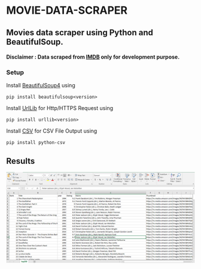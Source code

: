 # MOVIE-DATA-SCRAPER

## Movies data scraper using Python and BeautifulSoup.

#### Disclaimer : Data scraped from [IMDB](https://www.imdb.com/chart/top/) only for development purpose.



### Setup
Install [BeautifulSoup4](https://pypi.org/project/beautifulsoup4/) using 

```
pip install beautifulsoup<version>
```

Install [UrlLib](https://pypi.org/search/?q=urllib) for Http/HTTPS Request using 

```
pip install urllib<version>
```


Install [CSV](https://pypi.org/project/python-csv/) for CSV File Output using 

```
pip install python-csv
```

## Results
![Results](/Output.png)


